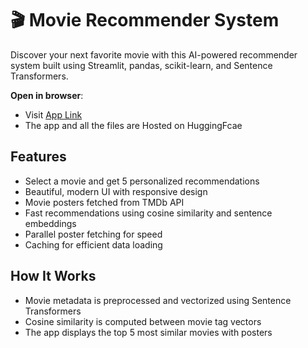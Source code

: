 # 🎬 Movie Recommender System

Discover your next favorite movie with this AI-powered recommender system built using Streamlit, pandas, scikit-learn, and Sentence Transformers.

**Open in browser**:
   - Visit [App Link](https://huggingface.co/spaces/junaid17/Movies_Recomendation_system)
   - The app and  all the files are Hosted on HuggingFcae

## Features
- Select a movie and get 5 personalized recommendations
- Beautiful, modern UI with responsive design
- Movie posters fetched from TMDb API
- Fast recommendations using cosine similarity and sentence embeddings
- Parallel poster fetching for speed
- Caching for efficient data loading

## How It Works
- Movie metadata is preprocessed and vectorized using Sentence Transformers
- Cosine similarity is computed between movie tag vectors
- The app displays the top 5 most similar movies with posters




